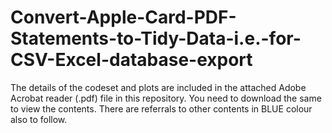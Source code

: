 # Convert-Apple-Card-PDF-Statements-to-Tidy-Data-i.e.-for-CSV-Excel-database-export

The details of the codeset and plots are included in the attached Adobe Acrobat reader (.pdf) file in this repository. 
You need to download the same to view the contents. There are referrals to other contents in BLUE colour also to follow.
